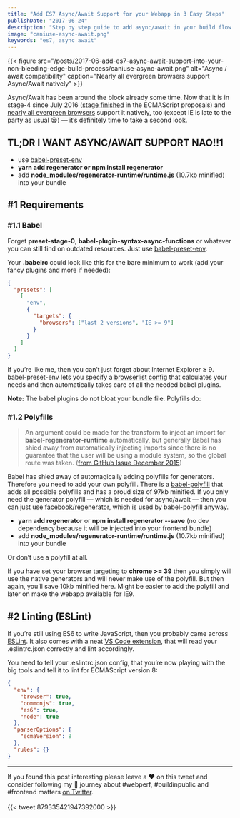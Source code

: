 ```yaml
---
title: "Add ES7 Async/Await Support for your Webapp in 3 Easy Steps"
publishDate: "2017-06-24"
description: "Step by step guide to add async/await in your build flow."
image: "caniuse-async-await.png"
keywords: "es7, async await"
---
```


{{< figure src="/posts/2017-06-add-es7-async-await-support-into-your-non-bleeding-edge-build-process/caniuse-async-await.png" alt="Async / await compatibility" caption="Nearly all evergreen browsers support Async/Await natively" >}}

Async/Await has been around the block already some time. Now that it is in stage-4 since July 2016 ([stage finished](https://tc39.github.io/process-document/) in the ECMAScript proposals) and [nearly all evergreen browsers](http://caniuse.com/#search=async-functions) support it natively, too (except IE is late to the party as usual 😪) — it’s definitely time to take a second look.

## TL;DR I WANT ASYNC/AWAIT SUPPORT NAO!!1

- use [babel-preset-env](https://github.com/babel/babel/tree/master/packages/babel-preset-env)
- **yarn add regenerator or npm install regenerator**
- add **node_modules/regenerator-runtime/runtime.js** (10.7kb minified) into your bundle

## #1 Requirements

### #1.1 Babel

Forget **preset-stage-0**, **babel-plugin-syntax-async-functions** or whatever you can still find on outdated resources. Just use [babel-preset-env](https://github.com/babel/babel-preset-env).

Your **.babelrc** could look like this for the bare minimum to work (add your fancy plugins and more if needed):

```json
{
  "presets": [
    [
      "env",
      {
        "targets": {
          "browsers": ["last 2 versions", "IE >= 9"]
        }
      }
    ]
  ]
}
```

If you’re like me, then you can’t just forget about Internet Explorer ≥ 9. babel-preset-env lets you specify a [browserlist config](https://github.com/ai/browserslist) that calculates your needs and then automatically takes care of all the needed babel plugins.

**Note:** The babel plugins do not bloat your bundle file. Polyfills do:

### #1.2 Polyfills

> An argument could be made for the transform to inject an import for **babel-regenerator-runtime** automatically, but generally Babel has shied away from automatically injecting imports since there is no guarantee that the user will be using a module system, so the global route was taken. ([from GitHub Issue December 2015](https://github.com/babel/babel/issues/3825#issuecomment-245406852))

Babel has shied away of automagically adding polyfills for generators. Therefore you need to add your own polyfill. There is a [babel-polyfill](https://www.npmjs.com/package/babel-polyfill) that adds all possible polyfills and has a proud size of 97kb minified. If you only need the generator polyfill — which is needed for async/await — then you can just use [facebook/regenerator](https://github.com/facebook/regenerator), which is used by babel-polyfill anyway.

- **yarn add regenerator** or **npm install regenerator --save** (no dev dependency because it will be injected into your frontend bundle)
- add **node_modules/regenerator-runtime/runtime.js** (10.7kb minified) into your bundle

Or don’t use a polyfill at all.

If you have set your browser targeting to **chrome >= 39** then you simply will use the native generators and will never make use of the polyfill. But then again, you’ll save 10kb minified here. Might be easier to add the polyfill and later on make the webapp available for IE9.

## #2 Linting (ESLint)

If you’re still using ES6 to write JavaScript, then you probably came across [ESLint](http://eslint.org/). It also comes with a neat [VS Code extension](https://marketplace.visualstudio.com/items?itemName=dbaeumer.vscode-eslint), that will read your .eslintrc.json correctly and lint accordingly.

You need to tell your .eslintrc.json config, that you’re now playing with the big tools and tell it to lint for ECMAScript version 8:

```json
{
  "env": {
    "browser": true,
    "commonjs": true,
    "es6": true,
    "node": true
  },
  "parserOptions": {
    "ecmaVersion": 8
  },
  "rules": {}
}
```

---

If you found this post interesting please leave a ❤️ on this tweet and consider following my 🎢 journey about #webperf, #buildinpublic and #frontend matters [on Twitter](https://twitter.com/zwacky).
<br /><br />
{{< tweet 879335421947392000 >}}
